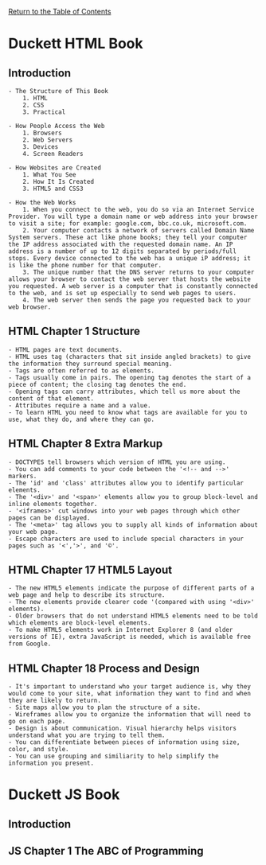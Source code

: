 [Return to the Table of Contents](README.md)

# Duckett HTML Book
   ## Introduction
    - The Structure of This Book
        1. HTML
        2. CSS
        3. Practical
    
    - How People Access the Web
        1. Browsers
        2. Web Servers
        3. Devices
        4. Screen Readers

    - How Websites are Created
        1. What You See
        2. How It Is Created
        3. HTML5 and CSS3

    - How the Web Works
        1. When you connect to the web, you do so via an Internet Service Provider. You will type a domain name or web address into your browser to visit a site; for example: google.com, bbc.co.uk, microsoft.com.
        2. Your computer contacts a network of servers called Domain Name System servers. These act like phone books; they tell your computer the IP address associated with the requested domain name. An IP address is a number of up to 12 digits separated by periods/full stops. Every device connected to the web has a unique iP address; it is like the phone number for that computer.
        3. The unique number that the DNS server returns to your computer allows your browser to contact the web server that hosts the website you requested. A web server is a computer that is constantly connected to the web, and is set up especially to send web pages to users.
        4. The web server then sends the page you requested back to your web browser.

   ## HTML Chapter 1 Structure
    - HTML pages are text documents.
    - HTML uses tag (characters that sit inside angled brackets) to give the information they surround special meaning.
    - Tags are often referred to as elements.
    - Tags usually come in pairs. The opening tag denotes the start of a piece of content; the closing tag denotes the end.
    - Opening tags can carry attributes, which tell us more about the content of that element.
    - Attributes require a name and a value.
    - To learn HTML you need to know what tags are available for you to use, what they do, and where they can go.

   ## HTML Chapter 8 Extra Markup
    - DOCTYPES tell browsers which version of HTML you are using.
    - You can add comments to your code between the '<!-- and -->' markers. 
    - The 'id' and 'class' attributes allow you to identify particular elements.
    - The '<div>' and '<span>' elements allow you to group block-level and inline elements together.
    - '<iframes>' cut windows into your web pages through which other pages can be displayed.
    - The '<meta>' tag allows you to supply all kinds of information about your web page.
    - Escape characters are used to include special characters in your pages such as '<','>', and '©'. 

   ## HTML Chapter 17 HTML5 Layout    
    - The new HTML5 elements indicate the purpose of different parts of a web page and help to describe its structure.
    - The new elements provide clearer code '(compared with using '<div>' elements).
    - Older browsers that do not understand HTML5 elements need to be told which elements are block-level elements.
    - To make HTML5 elements work in Internet Explorer 8 (and older versions of IE), extra JavaScript is needed, which is available free from Google.

   ## HTML Chapter 18 Process and Design
    - It's important to understand who your target audience is, why they would come to your site, what information they want to find and when they are likely to return.
    - Site maps allow you to plan the structure of a site.
    - Wireframes allow you to organize the information that will need to go on each page.
    - Design is about communication. Visual hierarchy helps visitors understand what you are trying to tell them.
    - You can differentiate between pieces of information using size, color, and style.
    - You can use grouping and similiarity to help simplify the information you present.

# Duckett JS Book
   ## Introduction
   
   ## JS Chapter 1 The ABC of Programming
